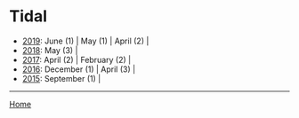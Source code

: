 # Tidal

  * [2019](./tidal-2019.md): 
      June (1) | 
      May (1) | 
      April (2) | 
  * [2018](./tidal-2018.md): 
      May (3) | 
  * [2017](./tidal-2017.md): 
      April (2) | 
      February (2) | 
  * [2016](./tidal-2016.md): 
      December (1) | 
      April (3) | 
  * [2015](./tidal-2015.md): 
      September (1) | 

----

[Home](../)
